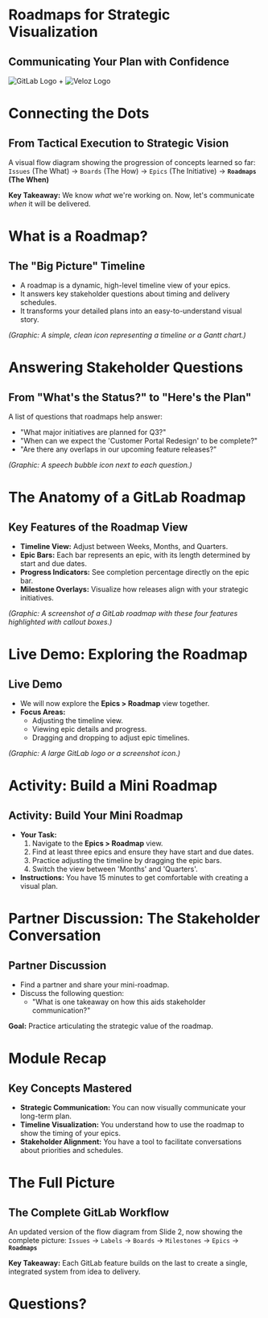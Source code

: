# Roadmaps for Strategic Visualization

## **Communicating Your Plan with Confidence**

![GitLab Logo](https://about.gitlab.com/images/press/logo/png/gitlab-icon-rgb.png) + ![Veloz Logo](https://img1.wsimg.com/isteam/ip/55a4d049-b669-44b1-befb-5cbb852ac163/Veloz-Logo.svg/:/rs=w:59,h:59,cg:true,m/cr=w:59,h:59/qt=q:100/ll)


# **Connecting the Dots**

## **From Tactical Execution to Strategic Vision**

A visual flow diagram showing the progression of concepts learned so far: `Issues` (The What) \-\> `Boards` (The How) \-\> `Epics` (The Initiative) \-\> **`Roadmaps` (The When)**

**Key Takeaway:** We know *what* we're working on. Now, let's communicate *when* it will be delivered.

# **What is a Roadmap?**

## **The "Big Picture" Timeline**

* A roadmap is a dynamic, high-level timeline view of your epics.  
* It answers key stakeholder questions about timing and delivery schedules.  
* It transforms your detailed plans into an easy-to-understand visual story.

*(Graphic: A simple, clean icon representing a timeline or a Gantt chart.)*

# **Answering Stakeholder Questions**

## **From "What's the Status?" to "Here's the Plan"**

A list of questions that roadmaps help answer:

* "What major initiatives are planned for Q3?"  
* "When can we expect the 'Customer Portal Redesign' to be complete?"  
* "Are there any overlaps in our upcoming feature releases?"

*(Graphic: A speech bubble icon next to each question.)*

# **The Anatomy of a GitLab Roadmap**

## **Key Features of the Roadmap View**

* **Timeline View:** Adjust between Weeks, Months, and Quarters.  
* **Epic Bars:** Each bar represents an epic, with its length determined by start and due dates.  
* **Progress Indicators:** See completion percentage directly on the epic bar.  
* **Milestone Overlays:** Visualize how releases align with your strategic initiatives.

*(Graphic: A screenshot of a GitLab roadmap with these four features highlighted with callout boxes.)*

# **Live Demo: Exploring the Roadmap**

## **Live Demo**

* We will now explore the **Epics \> Roadmap** view together.  
* **Focus Areas:**  
  * Adjusting the timeline view.  
  * Viewing epic details and progress.  
  * Dragging and dropping to adjust epic timelines.

*(Graphic: A large GitLab logo or a screenshot icon.)*

# **Activity: Build a Mini Roadmap**

## **Activity: Build Your Mini Roadmap**

* **Your Task:**  
  1. Navigate to the **Epics \> Roadmap** view.  
  2. Find at least three epics and ensure they have start and due dates.  
  3. Practice adjusting the timeline by dragging the epic bars.  
  4. Switch the view between 'Months' and 'Quarters'.  
* **Instructions:** You have 15 minutes to get comfortable with creating a visual plan.

# **Partner Discussion: The Stakeholder Conversation**

## **Partner Discussion**

* Find a partner and share your mini-roadmap.  
* Discuss the following question:  
  * "What is one takeaway on how this aids stakeholder communication?"

**Goal:** Practice articulating the strategic value of the roadmap.

# **Module Recap**

## **Key Concepts Mastered**

* **Strategic Communication:** You can now visually communicate your long-term plan.  
* **Timeline Visualization:** You understand how to use the roadmap to show the timing of your epics.  
* **Stakeholder Alignment:** You have a tool to facilitate conversations about priorities and schedules.

# **The Full Picture**

## **The Complete GitLab Workflow**

An updated version of the flow diagram from Slide 2, now showing the complete picture: `Issues` \-\> `Labels` \-\> `Boards` \-\> `Milestones` \-\> `Epics` \-\> **`Roadmaps`**

**Key Takeaway:** Each GitLab feature builds on the last to create a single, integrated system from idea to delivery.

# Questions?
